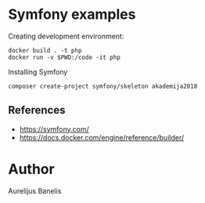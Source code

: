 Symfony examples
================

Creating development environment:
```
docker build . -t php
docker run -v $PWD:/code -it php
```

Installing Symfony
```
composer create-project symfony/skeleton akademija2018
```

References
----------

* https://symfony.com/
* https://docs.docker.com/engine/reference/builder/

Author
======

Aurelijus Banelis
